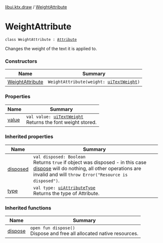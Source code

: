 [libui.ktx.draw](../README.md) / [WeightAttribute](README.md)

# WeightAttribute

`class WeightAttribute : `[`Attribute`](../-attribute/README.md)

Changes the weight of the text it is applied to.

### Constructors

| Name | Summary |
|---|---|
| [WeightAttribute](-weight-attribute.md) | `WeightAttribute(weight: `[`uiTextWeight`](../../libui/ui-text-weight.md)`)` |

### Properties

| Name | Summary |
|---|---|
| [value](value.md) | `val value: `[`uiTextWeight`](../../libui/ui-text-weight.md)<br>Returns the font weight stored. |

### Inherited properties

| Name | Summary |
|---|---|
| [disposed](../../libui.ktx/-disposable/disposed.md) | `val disposed: Boolean`<br>Returns `true` if object was disposed - in this case [dispose](../../libui.ktx/-disposable/dispose.md) will do nothing, all other operations are invalid and will `throw Error("Resource is disposed")`. |
| [type](../-attribute/type.md) | `val type: `[`uiAttributeType`](../../libui/ui-attribute-type.md)<br>Returns the type of Attribute. |

### Inherited functions

| Name | Summary |
|---|---|
| [dispose](../../libui.ktx/-disposable/dispose.md) | `open fun dispose()`<br>Dispose and free all allocated native resources. |
